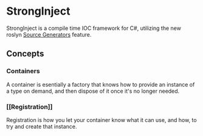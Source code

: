 # StrongInject

StrongInject is a compile time IOC framework for C#, utilizing the new roslyn [Source Generators](https://devblogs.microsoft.com/dotnet/introducing-c-source-generators/) feature.

## Concepts

### Containers

A container is esentially a factory that knows how to provide an instance of a type on demand, and then dispose of it once it's no longer needed.

### [[Registration]]

Registration is how you let your container know what it can use, and how, to try and create that instance.


